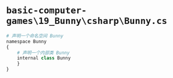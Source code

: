 # `basic-computer-games\19_Bunny\csharp\Bunny.cs`

```py
# 声明一个命名空间 Bunny
namespace Bunny
{
    # 声明一个内部类 Bunny
    internal class Bunny
    }
}
```